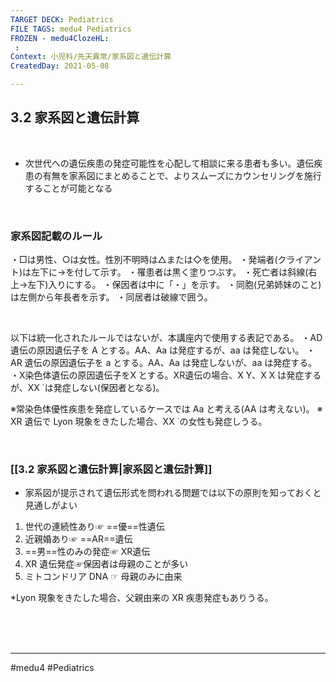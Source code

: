 ```yaml
---
TARGET DECK: Pediatrics
FILE TAGS: medu4 Pediatrics
FROZEN - medu4ClozeHL:
 : 
Context: 小児科/先天異常/家系図と遺伝計算
CreatedDay: 2021-05-08

---
```


## 3.2 家系図と遺伝計算

<br>

* 次世代への遺伝疾患の発症可能性を心配して相談に来る患者も多い。遺伝疾患の有無を家系図にまとめることで、よりスムーズにカウンセリングを施行することが可能となる

<br>

### 家系図記載のルール
・□は男性、○は女性。性別不明時は△または◇を使用。
・発端者(クライアント)は左下に→を付して示す。
・罹患者は黒く塗りつぶす。
・死亡者は斜線(右上→左下)入りにする。
・保因者は中に「・」を示す。
・同胞(兄弟姉妹のこと)は左側から年長者を示す。
・同居者は破線で囲う。

<br>



以下は統一化されたルールではないが、本講座内で使用する表記である。
・AD 遺伝の原因遺伝子を A とする。AA、Aa は発症するが、aa は発症しない。 
・AR 遺伝の原因遺伝子を a とする。AA、Aa は発症しないが、aa は発症する。
・X染色体遺伝の原因遺伝子をX ̇とする。XR遺伝の場合、X ̇Y、X ̇X ̇は発症する  が、XX ̇ は発症しない(保因者となる)。

※常染色体優性疾患を発症しているケースでは Aa と考える(AA は考えない)。
※ XR 遺伝で Lyon 現象をきたした場合、XX ̇ の女性も発症しうる。

<br>


### [[3.2 家系図と遺伝計算|家系図と遺伝計算]]
* 家系図が提示されて遺伝形式を問われる問題では以下の原則を知っておくと見通しがよい
1. 世代の連続性あり☞ ==優==性遺伝
2. 近親婚あり☞ ==AR==遺伝
3. ==男==性のみの発症☞ XR遺伝
4. XR 遺伝発症☞保因者は母親のことが多い 
5. ミトコンドリア DNA ☞ 母親のみに由来
<!--ID: 1620466125606-->


\*Lyon 現象をきたした場合、父親由来の XR 疾患発症もありうる。
 






<br><br><br>

---
#medu4 #Pediatrics 
